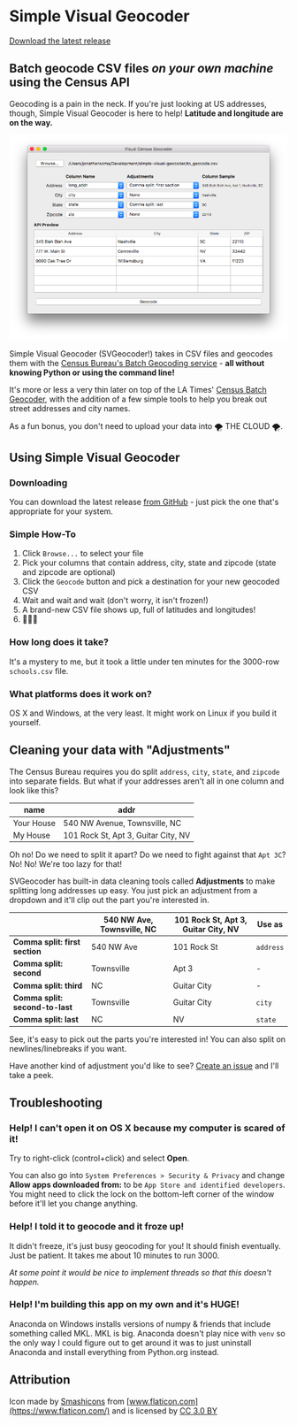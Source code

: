 # Simple Visual Geocoder

[Download the latest release](https://github.com/jsoma/simple-visual-geocoder/releases/latest)

## Batch geocode CSV files _on your own machine_ using the Census API

Geocoding is a pain in the neck. If you're just looking at US addresses, though, Simple Visual Geocoder is here to help! **Latitude and longitude are on the way.**

![](screenshots/main.png)

Simple Visual Geocoder (SVGeocoder!) takes in CSV files and geocodes them with the [Census Bureau's Batch Geocoding service](https://www.documentcloud.org/documents/3894452-Census-Geocoding-Services-API.html) - **all without knowing Python or using the command line!**

It's more or less a very thin later on top of the LA Times' [Census Batch Geocoder](https://github.com/datadesk/python-censusbatchgeocoder), with the addition of a few simple tools to help you break out street addresses and city names.

As a fun bonus, you don't need to upload your data into 🌪 THE CLOUD 🌪.

## Using Simple Visual Geocoder

### Downloading

You can download the latest release [from GitHub](https://github.com/jsoma/simple-visual-geocoder/releases/latest) - just pick the one that's appropriate for your system.

### Simple How-To

1. Click `Browse...` to select your file
2. Pick your columns that contain address, city, state and zipcode (state and zipcode are optional)
3. Click the `Geocode` button and pick a destination for your new geocoded CSV
4. Wait and wait and wait (don't worry, it isn't frozen!)
5. A brand-new CSV file shows up, full of latitudes and longitudes!
6. 🎉🎉🎉

### How long does it take?

It's a mystery to me, but it took a little under ten minutes for the 3000-row `schools.csv` file.

### What platforms does it work on?

OS X and Windows, at the very least. It might work on Linux if you build it yourself.

## Cleaning your data with "Adjustments"

The Census Bureau requires you do split `address`, `city`, `state`, and `zipcode` into separate fields. But what if your addresses aren't all in one column and look like this?

|name|addr|
|---|---|
|Your House|540 NW Avenue, Townsville, NC|
|My House|101 Rock St, Apt 3, Guitar City, NV|

Oh no! Do we need to split it apart? Do we need to fight against that `Apt 3C`? No! No! We're too lazy for that!

SVGeocoder has built-in data cleaning tools called **Adjustments** to make splitting long addresses up easy. You just pick an adjustment from a dropdown and it'll clip out the part you're interested in.

||540 NW Ave, Townsville, NC|101 Rock St, Apt 3, Guitar City, NV |Use as|
|---|---|---|---|
|**Comma split: first section**|540 NW Ave|101 Rock St|`address`|
|**Comma split: second**|Townsville|Apt 3|-|
|**Comma split: third**|NC|Guitar City|-|
|**Comma split: second-to-last**|Townsville|Guitar City|`city`|
|**Comma split: last**|NC|NV|`state`|

See, it's easy to pick out the parts you're interested in! You can also split on newlines/linebreaks if you want.

Have another kind of adjustment you'd like to see? [Create an issue](https://github.com/jsoma/simple-visual-geocoder/issues/new) and I'll take a peek.

## Troubleshooting

### Help! I can't open it on OS X because my computer is scared of it!

Try to right-click (control+click) and select **Open**.

You can also go into `System Preferences > Security & Privacy` and change **Allow apps downloaded from:** to be `App Store and identified developers`. You might need to click the lock on the bottom-left corner of the window before it'll let you change anything.

### Help! I told it to geocode and it froze up!

It didn't freeze, it's just busy geocoding for you! It should finish eventually. Just be patient. It takes me about 10 minutes to run 3000.

_At some point it would be nice to implement threads so that this doesn't happen._

### Help! I'm building this app on my own and it's HUGE!

Anaconda on Windows installs versions of numpy & friends that include something called MKL. MKL is big. Anaconda doesn't play nice with `venv` so the only way I could figure out to get around it was to just uninstall Anaconda and install everything from Python.org instead.	

## Attribution

Icon made by [Smashicons](https://www.flaticon.com/authors/smashicons) from [www.flaticon.com](https://www.flaticon.com/) and is licensed by [CC 3.0 BY](http://creativecommons.org/licenses/by/3.0/)
